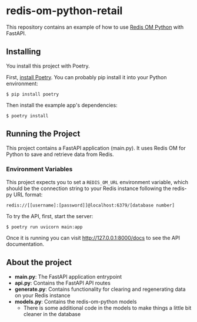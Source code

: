 # redis-om-python-retail

This repository contains an example of how to use [Redis OM Python](https://github.com/redis/redis-om-python) with FastAPI.

## Installing

You install this project with Poetry.

First, [install Poetry](https://python-poetry.org/docs/#installation). You can probably pip install it into your Python environment:

    $ pip install poetry

Then install the example app's dependencies:

    $ poetry install

## Running the Project

This project contains a FastAPI application (main.py). It uses Redis OM for Python to save and retrieve data from Redis.

### Environment Variables

This project expects you to set a `REDIS_OM_URL` environment variable, which should be the connection string to your Redis instance following the redis-py URL format:

    redis://[[username]:[password]]@localhost:6379/[database number]

To try the API, first, start the server:

    $ poetry run uvicorn main:app

Once it is running you can visit http://127.0.0.1:8000/docs to see the API documentation.


## About the project

- **main.py**: The FastAPI application entrypoint
- **api.py**: Contains the FastAPI API routes
- **generate.py**: Contains functionality for clearing and regenerating data on your Redis instance
- **models.py**: Contains the redis-om-python models
  - There is some additional code in the models to make things a little bit cleaner in the database
